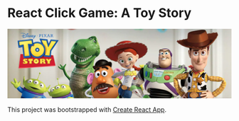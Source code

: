 # React Click Game: A Toy Story
![Toy Story](./public/assets/images/toystory.webp)


This project was bootstrapped with [Create React App](https://github.com/facebook/create-react-app).

